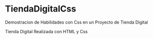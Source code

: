 # TiendaDigitalCss
Demostracion de Habilidades con Css en un Proyecto de Tienda Digital

Tienda Digital Realizada con HTML y Css
